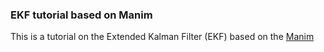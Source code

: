 ### EKF tutorial based on Manim

This is a tutorial on the Extended Kalman Filter (EKF) based on the [Manim](https://docs.manim.community/en/stable/index.html)